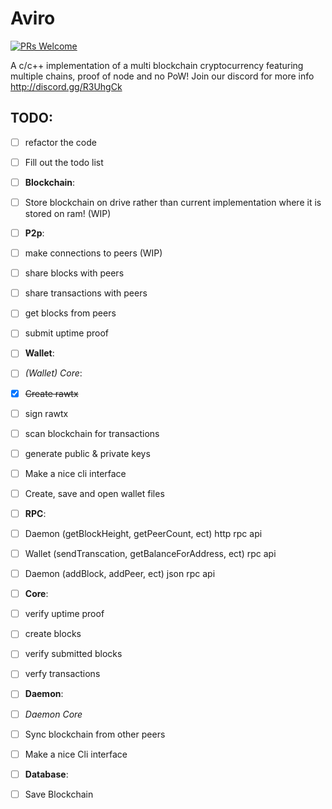 # Aviro
[![PRs Welcome](https://img.shields.io/badge/PRs-welcome-brightgreen.svg?style=flat-square)](http://makeapullrequest.com)

A c/c++ implementation of a multi blockchain cryptocurrency featuring multiple chains, proof of node and no PoW! Join our discord for more info http://discord.gg/R3UhgCk

## TODO:
- [ ] refactor the code


- [ ] Fill out the todo list
- [ ] **Blockchain**:
-   [ ] Store blockchain on drive rather than current implementation where it is stored on ram! (WIP)
- [ ] **P2p**:
- [ ] make connections to peers (WIP)
- [ ] share blocks with peers
- [ ] share transactions with peers
- [ ] get blocks from peers
- [ ] submit uptime proof
- [ ] **Wallet**:
- [ ] *(Wallet) Core*:
- [x] ~~Create rawtx~~
- [ ] sign rawtx
- [ ] scan blockchain for transactions
- [ ] generate public & private keys
- [ ] Make a nice cli interface
- [ ] Create, save and open wallet files
- [ ] **RPC**:
- [ ] Daemon (getBlockHeight, getPeerCount, ect) http rpc api
- [ ] Wallet (sendTranscation, getBalanceForAddress, ect) rpc api
- [ ] Daemon (addBlock, addPeer, ect) json rpc api
- [ ] **Core**:
- [ ] verify uptime proof
- [ ] create blocks
- [ ] verify submitted blocks
- [ ] verfy transactions
- [ ] **Daemon**:
- [ ] *Daemon Core*
- [ ] Sync blockchain from other peers
- [ ] Make a nice Cli interface
- [ ] **Database**:
- [ ] Save Blockchain

